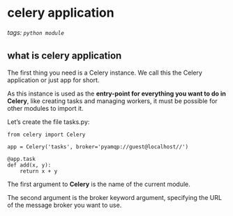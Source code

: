 # celery application
###### tags: `python module`

## what is celery application
The first thing you need is a Celery instance. We call this the Celery application or just app for short. 

As this instance is used as the **entry-point for everything you want to do in Celery**, like creating tasks and managing workers, it must be possible for other modules to import it.

Let’s create the file tasks.py:
```python=
from celery import Celery

app = Celery('tasks', broker='pyamqp://guest@localhost//')

@app.task
def add(x, y):
    return x + y
```

The first argument to **Celery** is the name of the current module.

The second argument is the broker keyword argument, specifying the URL of the message broker you want to use.


